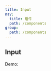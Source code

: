 ```yaml
---
title: Input
nav:
  title: 组件
  path: /components
group:
  path: /components
---
```


## Input

Demo:

<code src="./demos/index.tsx"></code>

<API></API>